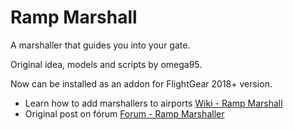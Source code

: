 # Ramp Marshall

A marshaller that guides you into your gate.

Original idea, models and scripts by omega95.

Now can be installed as an addon for FlightGear 2018+ version.

- Learn how to add marshallers to airports [Wiki - Ramp Marshall](http://wiki.flightgear.org/Ramp_Marshall)
- Original post on fórum [Forum - Ramp Marshaller](https://forum.flightgear.org/viewtopic.php?t=20572)
